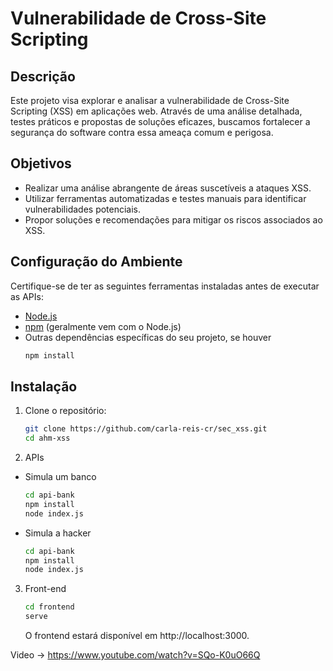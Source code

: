 # Vulnerabilidade de Cross-Site Scripting

## Descrição

Este projeto visa explorar e analisar a vulnerabilidade de Cross-Site Scripting (XSS) em aplicações web. Através de uma análise detalhada, testes práticos e propostas de soluções eficazes, buscamos fortalecer a segurança do software contra essa ameaça comum e perigosa.

## Objetivos

- Realizar uma análise abrangente de áreas suscetíveis a ataques XSS.
- Utilizar ferramentas automatizadas e testes manuais para identificar vulnerabilidades potenciais.
- Propor soluções e recomendações para mitigar os riscos associados ao XSS.

## Configuração do Ambiente

Certifique-se de ter as seguintes ferramentas instaladas antes de executar as APIs:

- [Node.js](https://nodejs.org/)
- [npm](https://www.npmjs.com/) (geralmente vem com o Node.js)
- Outras dependências específicas do seu projeto, se houver
  ```bash
  npm install
  ```

## Instalação

1. Clone o repositório:

   ```bash
   git clone https://github.com/carla-reis-cr/sec_xss.git
   cd ahm-xss

   ```

2. APIs

- Simula um banco

  ```bash
  cd api-bank
  npm install
  node index.js

  ```

- Simula a hacker
  ```bash
  cd api-bank
  npm install
  node index.js
  ```

3. Front-end

   ```bash
   cd frontend
   serve
   ```

   O frontend estará disponível em http://localhost:3000.

Video -> https://www.youtube.com/watch?v=SQo-K0uO66Q
